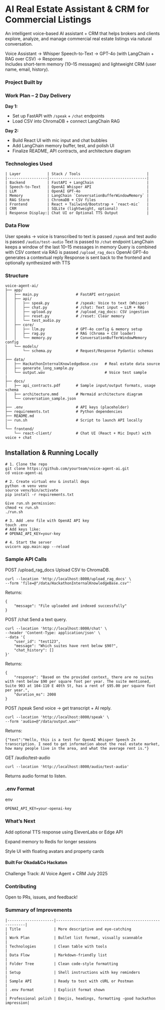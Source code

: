 # AI Real Estate Assistant & CRM for Commercial Listings

An intelligent voice-based AI assistant + CRM that helps brokers and clients explore, analyze, and manage commercial real estate listings via natural conversation.

Voice Assistant → Whisper Speech-to-Text → GPT-4o (with LangChain + RAG over CSV) → Response  
Includes short-term memory (10–15 messages) and lightweight CRM (user name, email, history).


### Project Built by 

### Work Plan – 2 Day Delivery

**Day 1:**
- Set up FastAPI with `/speak` + `/chat` endpoints
- Load CSV into ChromaDB + connect LangChain RAG

**Day 2:**
- Build React UI with mic input and chat bubbles
- Add LangChain memory buffer, test, and polish UI
- Finalize README, API contracts, and architecture diagram

### Technologies Used

```
| Layer            | Stack / Tools                              |
|------------------|--------------------------------------------|
| Backend          | FastAPI + LangChain                        |
| Speech-to-Text   | OpenAI Whisper API                         |
| LLM              | OpenAI GPT-4o                              |
| Memory           | LangChain `ConversationBufferWindowMemory` |
| RAG Store        | ChromaDB + CSV files                       |
| Frontend         | React + Tailwind/Bootstrap + `react-mic`   |
| CRM              | SQLite (lightweight, optional)             |
| Response Display:| Chat UI or Optional TTS Output             |

```

### Data Flow

User speaks → voice is transcribed to text is passed `/speak` and test audio is passed `/audio/test-audio`
Text is passed to `/chat` endpoint
LangChain keeps a window of the last 10–15 messages in memory
Query is combined with CSV content via RAG is passed `/upload_rag_docs`
OpenAI GPT-4o generates a contextual reply
Response is sent back to the frontend and optionally synthesized with TTS

### Structure

```
voice-agent-ai/
├── app/
│   ├── main.py                 # FastAPI entrypoint
│   ├── api/
│   │   ├── speak.py            # /speak: Voice to text (Whisper)
│   │   ├── chat.py             # /chat: Text input → LLM + RAG
│   │   ├── upload.py           # /upload_rag_docs: CSV ingestion
│   │   ├── reset.py            # /reset: Clear memory
│   │   └── test_audio.py            
│   ├── core/
│   │   ├── llm.py              # GPT-4o config & memory setup
│   │   ├── rag.py              # RAG (Chroma + CSV loader)
│   │   └── memory.py           # ConversationBufferWindowMemory config
│   └── models/
│       └── schema.py           # Request/Response Pydantic schemas
│
├── data/
│   ├── HackathonInternalKnowledgeBase.csv   # Real estate data source
│   ├── generate_long_sample.py  
│   └── output.wav                           # Voice test sample
|
├── docs/
│   ├── api_contracts.pdf       # Sample input/output formats, usage schema
│   ├── architecture.mmd        # Mermaid architecture diagram
│   └── conversation_sample.json
│
├── .env                        # API keys (placeholder)
├── requirements.txt            # Python dependencies
├── README.md                   
|── run.sh                      # Script to launch API locally
│
└── frontend/ 
    └── react-client/           # Chat UI (React + Mic Input) with voice + chat

```

## Installation & Running Locally

```
# 1. Clone the repo
git clone https://github.com/yourteam/voice-agent-ai.git
cd voice-agent-ai

# 2. Create virtual env & install deps
python -m venv venv
source venv/bin/activate
pip install -r requirements.txt

Give run.sh permission:
chmod +x run.sh
./run.sh

# 3. Add .env file with OpenAI API key
touch .env
# Add keys like:
# OPENAI_API_KEY=your-key

# 4. Start the server
uvicorn app.main:app --reload
```

### Sample API Calls

POST /upload_rag_docs
Upload CSV to ChromaDB.

```
curl --location 'http://localhost:8000/upload_rag_docs' \
--form 'file=@"/data/HackathonInternalKnowledgeBase.csv"'
```

Returns:

```
{
    "message": "File uploaded and indexed successfully"
}
```

POST /chat
Send a text query.

```
curl --location 'http://localhost:8000/chat' \
--header 'Content-Type: application/json' \
--data '{
    "user_id": "test123",
    "message": "Which suites have rent below $90?",
    "chat_history": []
}'
```
Returns:

```
{
    "response": "Based on the provided context, there are no suites with rent below $90 per square foot per year. The suite mentioned, Suite 903 at 104-110 E 40th St, has a rent of $95.00 per square foot per year.",
    "duration_ms": 2008
}
```

POST /speak
Send voice → get transcript + AI reply.

```
curl --location 'http://localhost:8000/speak' \
--form 'audio=@"/data/output.wav"'
```
Returns:

```
{"text":"Hello, this is a test for OpenAI Whisper Speech 2x transcription. I need to get information about the real estate market, how many people live in the area, and what the average rent is."}
```

GET /audio/test-audio

```
curl --location 'http://localhost:8000/audio/test-audio'
```
Returns audio format to listen.


### .env Format
env
```
OPENAI_API_KEY=your-openai-key
```

### What’s Next
Add optional TTS response using ElevenLabs or Edge API

Expand memory to Redis for longer sessions

Style UI with floating avatars and property cards

#### Built For Okada&Co Hackaton
Challenge Track: AI Voice Agent + CRM
July 2025

### Contributing
Open to PRs, issues, and feedback!

### Summary of Improvements

```
|---------------------|--------------------------------------------------------|
| Title               | More descriptive and eye-catching                      |
| Work Plan           | Bullet list format, visually scannable                 |
| Technologies        | Clean table with tools                                 |
| Data Flow           | Markdown-friendly list                                 |
| Folder Tree         | Clean code-style formatting                            |
| Setup               | Shell instructions with key reminders                  |
| Sample API          | Ready to test with cURL or Postman                     |
| .env Format         | Explicit format shown                                  |
| Professional polish | Emojis, headings, formatting -good hackathon impression|
```

